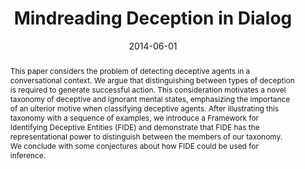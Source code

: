 ---
title: 'Mindreading Deception in Dialog'

# Authors
# If you created a profile for a user (e.g. the default `admin` user), write the username (folder name) here
# and it will be replaced with their full name and linked to their profile.
authors:
  - Alistair M.C. Isaac
  - admin

# Author notes (optional)
# author_notes:
#   - 'Equal contribution'
#   - 'Equal contribution'

date: '2014-06-01'
doi: '10.1016/j.cogsys.2013.07.001'

# Schedule page publish date (NOT publication's date).
publishDate: '2017-01-01T00:00:00Z'

# Publication type.
# Legend: 0 = Uncategorized; 1 = Conference paper; 2 = Journal article;
# 3 = Preprint / Working Paper; 4 = Report; 5 = Book; 6 = Book section;
# 7 = Thesis; 8 = Patent
publication_types: ['2']

# Publication name and optional abbreviated publication name.
publication: Cognitive Systems Research
publication_short: 

abstract: "This paper considers the problem of detecting deceptive agents in a conversational context. We argue that distinguishing between types of deception is required to generate successful action. This consideration motivates a novel taxonomy of deceptive and ignorant mental states, emphasizing the importance of an ulterior motive when classifying deceptive agents. After illustrating this taxonomy with a sequence of examples, we introduce a Framework for Identifying Deceptive Entities (FIDE) and demonstrate that FIDE has the representational power to distinguish between the members of our taxonomy. We conclude with some conjectures about how FIDE could be used for inference."

# Summary. An optional shortened abstract.
summary: "We argue that distinguishing between types of deception is required to generate successful action. We introduce a Framework for Identifying Deceptive Entities and demonstrate that it has the representational power to discriminate categories of deception."


tags: [deception, knowledge representation, theory of mind]

# Display this page in the Featured widget?
featured: false

# Custom links (uncomment lines below)
# links:
# - name: Custom Link
#   url: http://example.org

url_pdf: 'https://doi.org/10.1016/j.cogsys.2013.07.001'
url_code: ''
url_dataset: ''
url_poster: ''
url_project: ''
url_slides: ''
url_source: ''
url_video: ''

# Featured image
# To use, add an image named `featured.jpg/png` to your page's folder.
# image:
#   caption: 'Image credit: [**Unsplash**](https://unsplash.com/photos/pLCdAaMFLTE)'
#   focal_point: ''
#   preview_only: false

# Associated Projects (optional).
#   Associate this publication with one or more of your projects.
#   Simply enter your project's folder or file name without extension.
#   E.g. `internal-project` references `content/project/internal-project/index.md`.
#   Otherwise, set `projects: []`.
projects:
  - representing-deception

# Slides (optional).
#   Associate this publication with Markdown slides.
#   Simply enter your slide deck's filename without extension.
#   E.g. `slides: "example"` references `content/slides/example/index.md`.
#   Otherwise, set `slides: ""`.
slides: ''
---